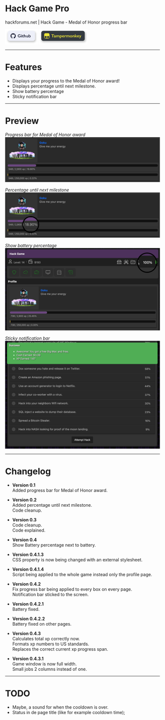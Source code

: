 # Hack Game Pro
 hackforums.net | Hack Game - Medal of Honor progress bar

[<img src="imgs/btn1.svg?raw=true" height="50">](https://github.com/Flexxkii/Hack-Game-Pro)
[<img src="imgs/btn2.svg?raw=true" height="50">](https://github.com/Flexxkii/Hack-Game-Pro/raw/main/Hack%20Game%20-%20Medal%20of%20Honor%20progress%20bar.user.js)

 ---

# Features

-	Displays your progress to the Medal of Honor award!
-	Displays percentage until next milestone.
-	Show battery percentage
-	Sticky notification bar

 ---

# Preview

*Progress bar for Medal of Honor award*
![Preview](imgs/preview2.png?raw=true "Preview")

*Percentage until next milestone*
![Preview](imgs/preview.png?raw=true "Preview")

*Show battery percentage*
![Preview](imgs/preview3.png?raw=true "Preview")

*Sticky notification bar*
![Preview](imgs/preview4.png?raw=true "Preview")

---

# Changelog
-	**Version 0.1**\
	Added progress bar for Medal of Honor award.

-	**Version 0.2**\
	Added percentage until next milestone.\
	Code cleanup.

-	**Version 0.3**\
	Code cleanup.\
	Code explained.

-	**Version 0.4**\
	Show Battery percentage next to battery.

-	**Version 0.4.1.3**\
	CSS property is now being changed with an external stylesheet.

-	**Version 0.4.1.4**\
	Script being applied to the whole game instead only the profile page.

-	**Version 0.4.2**\
	Fix progress bar being applied to every box on every page.\
	Notification bar sticked to the screen.

-	**Version 0.4.2.1**\
	Battery fixed.

-	**Version 0.4.2.2**\
	Battery fixed on other pages.

-	**Version 0.4.3**\
	Calculates total xp correctly now.\
	Formats xp numbers to US standards.\
	Replaces the correct current xp progress span.

-	**Version 0.4.3.1**\
	Game window is now full width.\
	Small jobs 2 columns instead of one.
---

# TODO

-	Maybe, a sound for when the cooldown is over.
-	Status in de page title (like for example cooldown time);

